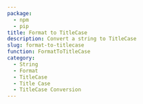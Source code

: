 ```yaml
---
package:
  - npm
  - pip
title: Format to TitleCase
description: Convert a string to TitleCase
slug: format-to-titlecase
function: FormatToTitleCase
category:
  - String
  - Format
  - TitleCase
  - Title Case
  - TitleCase Conversion
---
```


